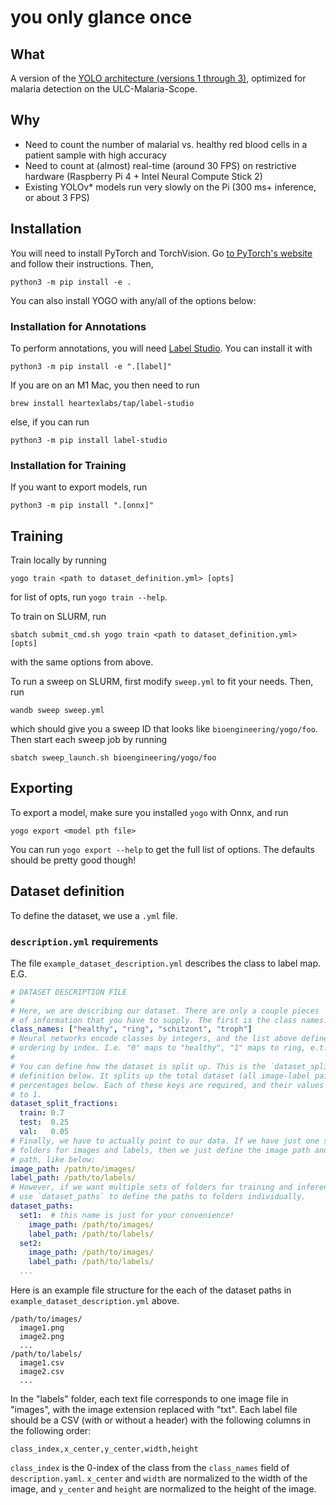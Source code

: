 # you only glance once

## What

A version of the [YOLO architecture (versions 1 through 3)](https://pjreddie.com/darknet/yolo/), optimized for malaria detection on the ULC-Malaria-Scope.

## Why

- Need to count the number of malarial vs. healthy red blood cells in a patient sample with high accuracy
- Need to count at (almost) real-time (around 30 FPS) on restrictive hardware (Raspberry Pi 4 + Intel Neural Compute Stick 2)
- Existing YOLOv\* models run very slowly on the Pi (300 ms+ inference, or about 3 FPS)

## Installation

You will need to install PyTorch and TorchVision. Go [to PyTorch's website](https://pytorch.org/get-started/locally/) and follow their instructions. Then,

```console
python3 -m pip install -e .
```

You can also install YOGO with any/all of the options below:

### Installation for Annotations

To perform annotations, you will need [Label Studio](https://labelstud.io/). You can install it with

```console
python3 -m pip install -e ".[label]"
```

If you are on an M1 Mac, you then need to run

```
brew install heartexlabs/tap/label-studio
```

else, if you can run

```console
python3 -m pip install label-studio
```

### Installation for Training

If you want to export models, run

```console
python3 -m pip install ".[onnx]"
```

## Training

Train locally by running

```console
yogo train <path to dataset_definition.yml> [opts]
```
for list of opts, run `yogo train --help`.

To train on SLURM, run

```console
sbatch submit_cmd.sh yogo train <path to dataset_definition.yml> [opts]
```
with the same options from above.

To run a sweep on SLURM, first modify `sweep.yml` to fit your needs. Then, run

```console
wandb sweep sweep.yml
```

which should give you a sweep ID that looks like `bioengineering/yogo/foo`. Then start each sweep job by running

```console
sbatch sweep_launch.sh bioengineering/yogo/foo
```

## Exporting

To export a model, make sure you installed `yogo` with Onnx, and run

```console
yogo export <model pth file>
```

You can run `yogo export --help` to get the full list of options. The defaults should be pretty good though!

## Dataset definition

To define the dataset, we use a `.yml` file.

### `description.yml` requirements

The file `example_dataset_description.yml` describes the class to label map. E.G.

```yaml
# DATASET DESCRIPTION FILE
#
# Here, we are describing our dataset. There are only a couple pieces
# of information that you have to supply. The first is the class names:
class_names: ["healthy", "ring", "schitzont", "troph"]
# Neural networks encode classes by integers, and the list above defines this
# ordering by index. I.e. "0" maps to "healthy", "1" maps to ring, e.t.c.
#
# You can define how the dataset is split up. This is the `dataset_split_fractions`
# definition below. It splits up the total dataset (all image-label pairs) by the
# percentages below. Each of these keys are required, and their values must sum
# to 1.
dataset_split_fractions:
  train: 0.7
  test:  0.25
  val:   0.05
# Finally, we have to actually point to our data. If we have just one set of
# folders for images and labels, then we just define the image path and label
# path, like below:
image_path: /path/to/images/
label_path: /path/to/labels/
# However, if we want multiple sets of folders for training and inference, we
# use `dataset_paths` to define the paths to folders individually.
dataset_paths:
  set1:  # this name is just for your convenience!
    image_path: /path/to/images/
    label_path: /path/to/labels/
  set2:
    image_path: /path/to/images/
    label_path: /path/to/labels/
  ...
```

Here is an example file structure for the each of the dataset paths in `example_dataset_description.yml` above.

    /path/to/images/
      image1.png
      image2.png
      ...
    /path/to/labels/
      image1.csv
      image2.csv
      ...

In the "labels" folder, each text file corresponds to one image file in "images", with the image extension replaced with "txt". Each label file should be a CSV (with or without a header) with the following columns in the following order:

  `class_index,x_center,y_center,width,height`

`class_index` is the 0-index of the class from the `class_names` field of `description.yaml`. `x_center` and `width` are normalized to the width of the image, and `y_center` and `height` are normalized to the height of the image.
